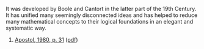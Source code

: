 It was developed by Boole and Cantort in the latter part of the 19th Century. 
It has unified many seemingly disconnected ideas and has helped to reduce many mathematical concepts to their logical foundations in an elegant and systematic way.



1. [Apostol, 1980, p. 31](zotero://select/library/items/EZV2IYZM) ([pdf](zotero://open-pdf/library/items/UIXUZUAG?page=31&annotation=SCVTTALP))
